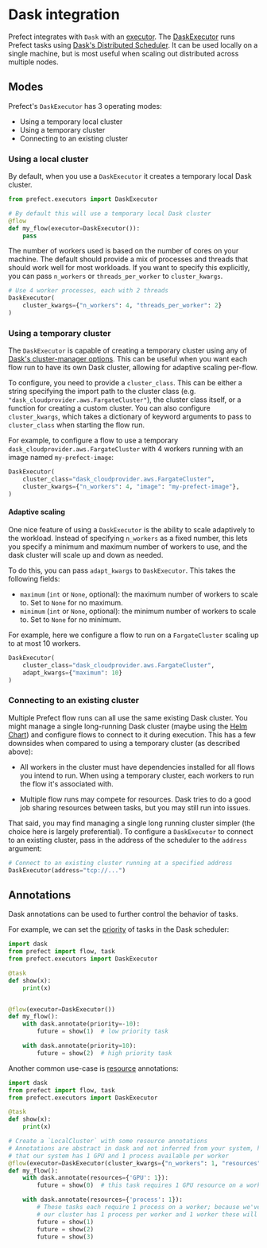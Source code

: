 
# Dask integration

Prefect integrates with `Dask` with an [executor](/concepts/executors/). 
The [DaskExecutor](/api-ref/prefect/executors.md#daskexecutor) runs Prefect
tasks using [Dask's Distributed
Scheduler](https://distributed.dask.org/en/latest/). It can be used locally on
a single machine, but is most useful when scaling out distributed across multiple
nodes.


## Modes

Prefect's `DaskExecutor` has 3 operating modes:
- Using a temporary local cluster
- Using a temporary cluster
- Connecting to an existing cluster

### Using a local cluster

By default, when you use a `DaskExecutor` it creates a temporary local Dask
cluster.

```python
from prefect.executors import DaskExecutor

# By default this will use a temporary local Dask cluster
@flow
def my_flow(executor=DaskExecutor()):
    pass
```

The number of workers used is based on the number of cores on your machine. The
default should provide a mix of processes and threads that should work well for
most workloads. If you want to specify this explicitly, you can pass
`n_workers` or `threads_per_worker` to `cluster_kwargs`.

```python
# Use 4 worker processes, each with 2 threads
DaskExecutor(
    cluster_kwargs={"n_workers": 4, "threads_per_worker": 2}
)
```

### Using a temporary cluster

The `DaskExecutor` is capable of creating a temporary cluster using any of
[Dask's cluster-manager options](https://docs.dask.org/en/latest/setup.html).
This can be useful when you want each flow run to have its own Dask cluster,
allowing for adaptive scaling per-flow.

To configure, you need to provide a `cluster_class`. This can be either a
string specifying the import path to the cluster class (e.g.
`"dask_cloudprovider.aws.FargateCluster"`), the cluster class itself, or a
function for creating a custom cluster. You can also configure
`cluster_kwargs`, which takes a dictionary of keyword arguments to pass to
`cluster_class` when starting the flow run.

For example, to configure a flow to use a temporary
`dask_cloudprovider.aws.FargateCluster` with 4 workers running with an image
named `my-prefect-image`:

```python
DaskExecutor(
    cluster_class="dask_cloudprovider.aws.FargateCluster",
    cluster_kwargs={"n_workers": 4, "image": "my-prefect-image"},
)
```

#### Adaptive scaling

One nice feature of using a `DaskExecutor` is the ability to scale adaptively
to the workload. Instead of specifying `n_workers` as a fixed number, this lets
you specify a minimum and maximum number of workers to use, and the dask
cluster will scale up and down as needed.

To do this, you can pass `adapt_kwargs` to `DaskExecutor`. This takes the
following fields:

- `maximum` (`int` or `None`, optional): the maximum number of workers to scale
  to. Set to `None` for no maximum.
- `minimum` (`int` or `None`, optional): the minimum number of workers to scale
  to. Set to `None` for no minimum.

For example, here we configure a flow to run on a `FargateCluster` scaling up
to at most 10 workers.

```python
DaskExecutor(
    cluster_class="dask_cloudprovider.aws.FargateCluster",
    adapt_kwargs={"maximum": 10}
)
```

### Connecting to an existing cluster

Multiple Prefect flow runs can all use the same existing Dask cluster. You
might manage a single long-running Dask cluster (maybe using the [Helm
Chart](https://docs.dask.org/en/latest/setup/kubernetes-helm.html)) and
configure flows to connect to it during execution. This has a few downsides
when compared to using a temporary cluster (as described above):

- All workers in the cluster must have dependencies installed for all flows you
  intend to run. When using a temporary cluster, each workers to run the flow
  it's associated with.

- Multiple flow runs may compete for resources. Dask tries to do a good job
  sharing resources between tasks, but you may still run into issues.

That said, you may find managing a single long running cluster simpler (the
choice here is largely preferential). To configure a `DaskExecutor` to connect
to an existing cluster, pass in the address of the scheduler to the `address`
argument:

```python
# Connect to an existing cluster running at a specified address
DaskExecutor(address="tcp://...")
```

## Annotations

Dask annotations can be used to further control the behavior of tasks.

For example, we can set the [priority](http://distributed.dask.org/en/stable/priority.html) of tasks in the Dask scheduler:

```python
import dask
from prefect import flow, task
from prefect.executors import DaskExecutor

@task
def show(x):
    print(x)


@flow(executor=DaskExecutor())
def my_flow():
    with dask.annotate(priority=-10):
        future = show(1)  # low priority task

    with dask.annotate(priority=10):
        future = show(2)  # high priority task
```

Another common use-case is [resource](http://distributed.dask.org/en/stable/resources.html) annotations:

```python
import dask
from prefect import flow, task
from prefect.executors import DaskExecutor

@task
def show(x):
    print(x)

# Create a `LocalCluster` with some resource annotations
# Annotations are abstract in dask and not inferred from your system, here we claim
# that our system has 1 GPU and 1 process available per worker
@flow(executor=DaskExecutor(cluster_kwargs={"n_workers": 1, "resources": {"GPU": 1, "process": 1}}))
def my_flow():
    with dask.annotate(resources={'GPU': 1}):
        future = show(0)  # this task requires 1 GPU resource on a worker

    with dask.annotate(resources={'process': 1}):
        # These tasks each require 1 process on a worker; because we've specified that
        # our cluster has 1 process per worker and 1 worker these will run sequentially
        future = show(1)
        future = show(2)
        future = show(3)
```
